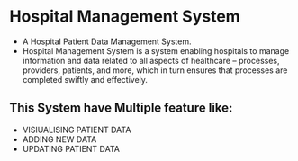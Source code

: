 
# Hospital Management System

* A Hospital Patient Data Management System.
* Hospital Management System is a system enabling hospitals to manage information and data related to all aspects of healthcare – processes, providers, patients, and more, which in turn ensures that processes are completed swiftly and effectively.

## This System have Multiple feature like:
* VISIUALISING PATIENT DATA
* ADDING NEW DATA
* UPDATING PATIENT DATA
